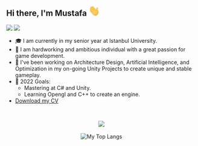 ## Hi there, I'm Mustafa <img src="https://raw.githubusercontent.com/ABSphreak/ABSphreak/master/gifs/Hi.gif" width="30px">

[<img src="https://img.shields.io/badge/linkedin-%230077B5.svg?&style=for-the-badge&logo=linkedin&logoColor=white" />][linkedin]
[<img src ="https://img.shields.io/badge/Website-%23.svg?&style=for-the-badge&logo=&logoColor=white%22">][website]

- 🎓 I am currently in my senior year at Istanbul University.
- 🌱 I am hardworking and ambitious individual with a great passion for game development.
- 👯 I've been working on Architecture Design, Artificial Intelligence, and Optimization in my on-going Unity Projects to create unique and stable gameplay.
- 🥅 2022 Goals:
   - Mastering at C# and Unity.
   - Learning Opengl and C++ to create an engine.
- [Download my CV](https://github.com/MustafaMese/MustafaMese/blob/master/MustafaMeşeCV.pdf)

</br>

<p align="center">
 <img src = "https://github-readme-stats.vercel.app/api?username=MustafaMese&show_icons=true&count_private=true&hide=contribs,issues&theme=radical&line_height=25">
</p>
<p align="center">
 <img  src="https://github-readme-stats.vercel.app/api/top-langs/?username=MustafaMese&layout=compact&theme=radical&hide=html,css" alt="My Top Langs" />
</p>

[website]: http://mustafamese.com/#home
[linkedin]: https://www.linkedin.com/in/mustafamese/

